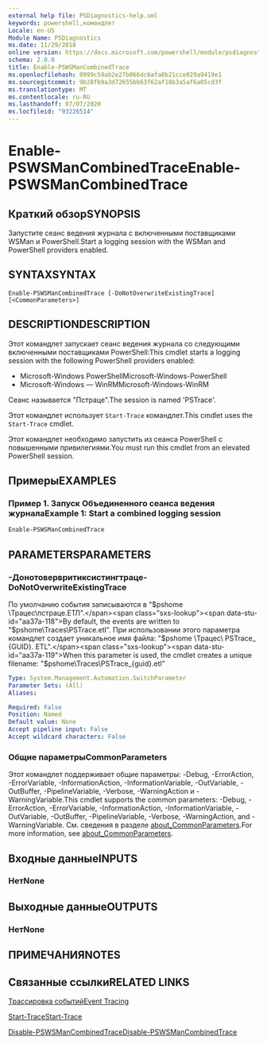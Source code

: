 ```yaml
---
external help file: PSDiagnostics-help.xml
keywords: powershell,командлет
Locale: en-US
Module Name: PSDiagnostics
ms.date: 11/29/2018
online version: https://docs.microsoft.com/powershell/module/psdiagnostics/enable-pswsmancombinedtrace?view=powershell-7.1&WT.mc_id=ps-gethelp
schema: 2.0.0
title: Enable-PSWSManCombinedTrace
ms.openlocfilehash: 0999c59ab2e27b066dc6afa0b21cce029a9419e1
ms.sourcegitcommit: 9b28fb9a3d72655bb63f62af18b3a5af6a05cd3f
ms.translationtype: MT
ms.contentlocale: ru-RU
ms.lasthandoff: 07/07/2020
ms.locfileid: "93226514"
---
```

# <span data-ttu-id="aa37a-103">Enable-PSWSManCombinedTrace</span><span class="sxs-lookup"><span data-stu-id="aa37a-103">Enable-PSWSManCombinedTrace</span></span>

## <span data-ttu-id="aa37a-104">Краткий обзор</span><span class="sxs-lookup"><span data-stu-id="aa37a-104">SYNOPSIS</span></span>
<span data-ttu-id="aa37a-105">Запустите сеанс ведения журнала с включенными поставщиками WSMan и PowerShell.</span><span class="sxs-lookup"><span data-stu-id="aa37a-105">Start a logging session with the WSMan and PowerShell providers enabled.</span></span>

## <span data-ttu-id="aa37a-106">SYNTAX</span><span class="sxs-lookup"><span data-stu-id="aa37a-106">SYNTAX</span></span>

```
Enable-PSWSManCombinedTrace [-DoNotOverwriteExistingTrace] [<CommonParameters>]
```

## <span data-ttu-id="aa37a-107">DESCRIPTION</span><span class="sxs-lookup"><span data-stu-id="aa37a-107">DESCRIPTION</span></span>

<span data-ttu-id="aa37a-108">Этот командлет запускает сеанс ведения журнала со следующими включенными поставщиками PowerShell:</span><span class="sxs-lookup"><span data-stu-id="aa37a-108">This cmdlet starts a logging session with the following PowerShell providers enabled:</span></span>

- <span data-ttu-id="aa37a-109">Microsoft-Windows PowerShell</span><span class="sxs-lookup"><span data-stu-id="aa37a-109">Microsoft-Windows-PowerShell</span></span>
- <span data-ttu-id="aa37a-110">Microsoft-Windows — WinRM</span><span class="sxs-lookup"><span data-stu-id="aa37a-110">Microsoft-Windows-WinRM</span></span>

<span data-ttu-id="aa37a-111">Сеанс называется "Пстраце".</span><span class="sxs-lookup"><span data-stu-id="aa37a-111">The session is named 'PSTrace'.</span></span>

<span data-ttu-id="aa37a-112">Этот командлет использует `Start-Trace` командлет.</span><span class="sxs-lookup"><span data-stu-id="aa37a-112">This cmdlet uses the `Start-Trace` cmdlet.</span></span>

<span data-ttu-id="aa37a-113">Этот командлет необходимо запустить из сеанса PowerShell с повышенными привилегиями.</span><span class="sxs-lookup"><span data-stu-id="aa37a-113">You must run this cmdlet from an elevated PowerShell session.</span></span>

## <span data-ttu-id="aa37a-114">Примеры</span><span class="sxs-lookup"><span data-stu-id="aa37a-114">EXAMPLES</span></span>

### <span data-ttu-id="aa37a-115">Пример 1. Запуск Объединенного сеанса ведения журнала</span><span class="sxs-lookup"><span data-stu-id="aa37a-115">Example 1: Start a combined logging session</span></span>

```powershell
Enable-PSWSManCombinedTrace
```

## <span data-ttu-id="aa37a-116">PARAMETERS</span><span class="sxs-lookup"><span data-stu-id="aa37a-116">PARAMETERS</span></span>

### <span data-ttu-id="aa37a-117">-Донотовервритиксистингтраце</span><span class="sxs-lookup"><span data-stu-id="aa37a-117">-DoNotOverwriteExistingTrace</span></span>

<span data-ttu-id="aa37a-118">По умолчанию события записываются в "$pshome \Трацес\пстраце.ЕТЛ".</span><span class="sxs-lookup"><span data-stu-id="aa37a-118">By default, the events are written to "$pshome\Traces\PSTrace.etl".</span></span> <span data-ttu-id="aa37a-119">При использовании этого параметра командлет создает уникальное имя файла: "$pshome \Трацес\ PSTrace_ {GUID}. ETL".</span><span class="sxs-lookup"><span data-stu-id="aa37a-119">When this parameter is used, the cmdlet creates a unique filename: "$pshome\Traces\PSTrace_{guid}.etl"</span></span>

```yaml
Type: System.Management.Automation.SwitchParameter
Parameter Sets: (All)
Aliases:

Required: False
Position: Named
Default value: None
Accept pipeline input: False
Accept wildcard characters: False
```

### <span data-ttu-id="aa37a-120">Общие параметры</span><span class="sxs-lookup"><span data-stu-id="aa37a-120">CommonParameters</span></span>

<span data-ttu-id="aa37a-121">Этот командлет поддерживает общие параметры: -Debug, -ErrorAction, -ErrorVariable, -InformationAction, -InformationVariable, -OutVariable, -OutBuffer, -PipelineVariable, -Verbose, -WarningAction и -WarningVariable.</span><span class="sxs-lookup"><span data-stu-id="aa37a-121">This cmdlet supports the common parameters: -Debug, -ErrorAction, -ErrorVariable, -InformationAction, -InformationVariable, -OutVariable, -OutBuffer, -PipelineVariable, -Verbose, -WarningAction, and -WarningVariable.</span></span> <span data-ttu-id="aa37a-122">См. сведения в разделе [about_CommonParameters](https://go.microsoft.com/fwlink/?LinkID=113216).</span><span class="sxs-lookup"><span data-stu-id="aa37a-122">For more information, see [about_CommonParameters](https://go.microsoft.com/fwlink/?LinkID=113216).</span></span>

## <span data-ttu-id="aa37a-123">Входные данные</span><span class="sxs-lookup"><span data-stu-id="aa37a-123">INPUTS</span></span>

### <span data-ttu-id="aa37a-124">Нет</span><span class="sxs-lookup"><span data-stu-id="aa37a-124">None</span></span>

## <span data-ttu-id="aa37a-125">Выходные данные</span><span class="sxs-lookup"><span data-stu-id="aa37a-125">OUTPUTS</span></span>

### <span data-ttu-id="aa37a-126">Нет</span><span class="sxs-lookup"><span data-stu-id="aa37a-126">None</span></span>

## <span data-ttu-id="aa37a-127">ПРИМЕЧАНИЯ</span><span class="sxs-lookup"><span data-stu-id="aa37a-127">NOTES</span></span>

## <span data-ttu-id="aa37a-128">Связанные ссылки</span><span class="sxs-lookup"><span data-stu-id="aa37a-128">RELATED LINKS</span></span>

[<span data-ttu-id="aa37a-129">Трассировка событий</span><span class="sxs-lookup"><span data-stu-id="aa37a-129">Event Tracing</span></span>](/windows/desktop/ETW/event-tracing-portal)

[<span data-ttu-id="aa37a-130">Start-Trace</span><span class="sxs-lookup"><span data-stu-id="aa37a-130">Start-Trace</span></span>](start-trace.md)

[<span data-ttu-id="aa37a-131">Disable-PSWSManCombinedTrace</span><span class="sxs-lookup"><span data-stu-id="aa37a-131">Disable-PSWSManCombinedTrace</span></span>](Disable-PSWSManCombinedTrace.md)

